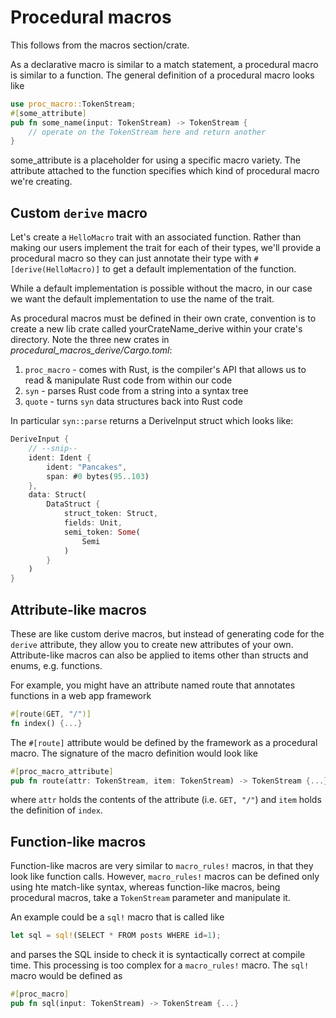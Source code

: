 # Procedural macros
This follows from the macros section/crate.

As a declarative macro is similar to a match statement, a procedural macro is similar to a function. The general definition of a procedural macro looks like
```rust
use proc_macro::TokenStream;
#[some_attribute]
pub fn some_name(input: TokenStream) -> TokenStream {
    // operate on the TokenStream here and return another
}
```
some_attribute is a placeholder for using a specific macro variety.
The attribute attached to the function specifies which kind of procedural macro we're creating.

## Custom `derive` macro
Let's create a `HelloMacro` trait with an associated function. Rather than making our users implement the trait for each of their types, we'll provide a procedural macro so they can just annotate their type with `#[derive(HelloMacro)]` to get a default implementation of the function.

While a default implementation is possible without the macro, in our case we want the default implementation to use the name of the trait.

As procedural macros must be defined in their own crate, convention is to create a new lib crate called yourCrateName_derive within your crate's directory. Note the three new crates in _procedural\_macros\_derive/Cargo.toml_:
1. `proc_macro` - comes with Rust, is the compiler's API that allows us to read & manipulate Rust code from within our code
1. `syn` - parses Rust code from a string into a syntax tree
1. `quote` - turns `syn` data structures back into Rust code

In particular `syn::parse` returns a DeriveInput struct which looks like:
```rust
DeriveInput {
    // --snip--
    ident: Ident {
        ident: "Pancakes",
        span: #0 bytes(95..103)
    },
    data: Struct(
        DataStruct {
            struct_token: Struct,
            fields: Unit,
            semi_token: Some(
                Semi
            )
        }
    )
}
```

## Attribute-like macros
These are like custom derive macros, but instead of generating code for the `derive` attribute, they allow you to create new attributes of your own.
Attribute-like macros can also be applied to items other than structs and enums, e.g. functions.

For example, you might have an attribute named route that annotates functions in a web app framework
```rust
#[route(GET, "/")]
fn index() {...}
```

The `#[route]` attribute would be defined by the framework as a procedural macro. The signature of the macro definition would look like
```rust
#[proc_macro_attribute]
pub fn route(attr: TokenStream, item: TokenStream) -> TokenStream {...}
```
where `attr` holds the contents of the attribute (i.e. `GET, "/"`) and `item` holds the definition of `index`.

## Function-like macros
Function-like macros are very similar to `macro_rules!` macros, in that they look like function calls. However, `macro_rules!` macros can be defined only using hte match-like syntax, whereas function-like macros, being procedural macros, take a `TokenStream` parameter and manipulate it.

An example could be a `sql!` macro that is called like
```rust
let sql = sql!(SELECT * FROM posts WHERE id=1);
```
and parses the SQL inside to check it is syntactically correct at compile time. This processing is too complex for a `macro_rules!` macro.
The `sql!` macro would be defined as
```rust
#[proc_macro]
pub fn sql(input: TokenStream) -> TokenStream {...}
```

